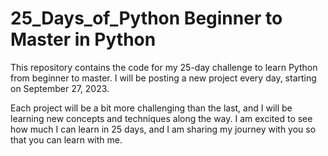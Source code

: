 # 25_Days_of_Python Beginner to Master in Python
This repository contains the code for my 25-day challenge to learn Python from beginner to master. I will be posting a new project every day, starting on September 27, 2023.

Each project will be a bit more challenging than the last, and I will be learning new concepts and techniques along the way. I am excited to see how much I can learn in 25 days, and I am sharing my journey with you so that you can learn with me.
